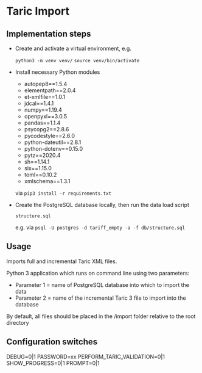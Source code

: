 # Taric Import
## Implementation steps

- Create and activate a virtual environment, e.g.

  `python3 -m venv venv/`
  `source venv/bin/activate`

- Install necessary Python modules 

  - autopep8==1.5.4
  - elementpath==2.0.4
  - et-xmlfile==1.0.1
  - jdcal==1.4.1
  - numpy==1.19.4
  - openpyxl==3.0.5
  - pandas==1.1.4
  - psycopg2==2.8.6
  - pycodestyle==2.6.0
  - python-dateutil==2.8.1
  - python-dotenv==0.15.0
  - pytz==2020.4
  - sh==1.14.1
  - six==1.15.0
  - toml==0.10.2
  - xmlschema==1.3.1

  via `pip3 install -r requirements.txt`

- Create the PostgreSQL database locally, then run the data load script

  `structure.sql`

  e.g. via `psql -U postgres -d tariff_empty -a -f db/structure.sql`

## Usage

Imports full and incremental Taric XML files.

Python 3 application which runs on command line using two parameters:

- Parameter 1 = name of PostgreSQL database into which to import the data
- Parameter 2 = name of the incremental Taric 3 file to import into the database

By default, all files should be placed in the /import folder relative to the root directory

## Configuration switches

DEBUG=0|1
PASSWORD=xx
PERFORM_TARIC_VALIDATION=0|1
SHOW_PROGRESS=0|1
PROMPT=0|1

